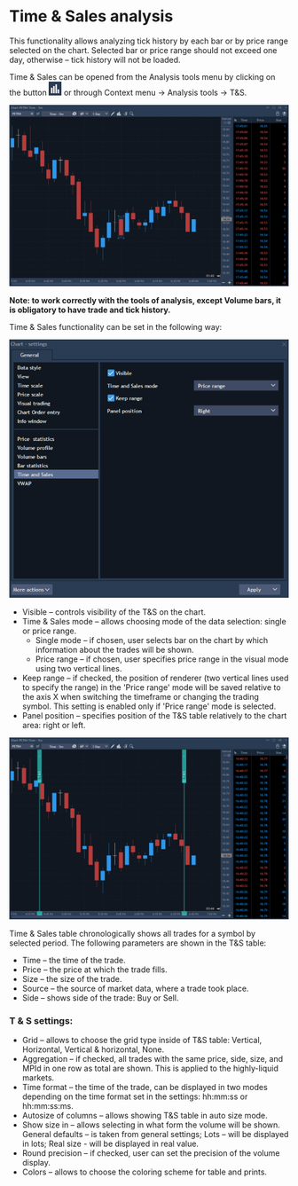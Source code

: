 # Time & Sales analysis


This functionality allows analyzing tick history by each bar or by price range selected on the chart. Selected bar or price range should not exceed one day, otherwise – tick history will not be loaded. 

Time & Sales can be opened from the Analysis tools menu by clicking on the button ![](../../../../.gitbook/assets/5%20%2812%29.png)
or through Context menu -&gt; Analysis tools -&gt; T&S.

![](../../../../.gitbook/assets/6%20%2821%29.png)


**Note: to work correctly with the tools of analysis, except Volume bars, it is obligatory to have trade and tick history.**

Time & Sales functionality can be set in the following way:

![](../../../../.gitbook/assets/8%20%286%29.png)

* Visible – controls visibility of the T&S on the chart.
* Time & Sales mode – allows choosing mode of the data selection: single or price range.
  * Single mode – if chosen, user selects bar on the chart by which information about the trades will be shown.
  * Price range – if chosen, user specifies price range in the visual mode using two vertical lines.
* Keep range – if checked, the position of renderer \(two vertical lines used to specify the range\) in the 'Price range' mode will be saved relative to the axis X when switching the timeframe or changing the trading symbol. This setting is enabled only if 'Price range' mode is selected.
* Panel position – specifies position of the T&S table relatively to the chart area: right or left.

![](../../../../.gitbook/assets/9%20%282%29.png)


Time & Sales table chronologically shows all trades for a symbol by selected period. The following parameters are shown in the T&S table:

* Time – the time of the trade.
* Price – the price at which the trade fills.
* Size – the size of the trade.
* Source – the source of market data, where a trade took place.
* Side – shows side of the trade: Buy or Sell.

### **T & S settings:**

* Grid – allows to choose the grid type inside of T&S table: Vertical, Horizontal, Vertical & horizontal, None.
* Aggregation – if checked, all trades with the same price, side, size, and MPId in one row as total are shown. This is applied to the highly-liquid markets.
* Time format – the time of the trade, can be displayed in two modes depending on the time format set in the settings: hh:mm:ss or hh:mm:ss:ms.
* Autosize of columns – allows showing T&S table in auto size mode.
* Show size in – allows selecting in what form the volume will be shown. General defaults – is taken from general settings; Lots – will be displayed in lots; Real size - will be displayed in real value.
* Round precision – if checked, user can set the precision of the volume display.
* Colors – allows to choose the coloring scheme for table and prints.

  
  


